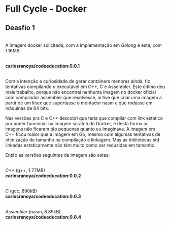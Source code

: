 # Full Cycle - Docker

## Deasfio 1

\
A imagem docker solicitada, com a implementação em *Golang* é esta, com 1.16MB:

\
**carlosranoya/codeeducation:0.0.1**



\
Com a intenção e curiosidade de gerar containers menores ainda, fiz tentativas compilando o executável em C++, C e Assembler. Este último deu mais trabalho, porque não encontrei nenhuma imagem no docker oficial com compilador assembler que resolvesse, aí tive que criar uma imagem a partir de um linux que suportasse o montador nasm e que rodasse em máquinas de 64 bits.

Nas versões pra C e C++ descobri que teria que compilar com link estático pra poder funcionar na imagem scratch do Docker, e desta forma as imagens não ficaram tão pequenas quanto eu imaginava. A imagem em C++ ficou maior que a imagem em Go, mesmo com algumas tentativas de otimização de tamanho na compilação e linkagem. Mas as bibliotecas std linkadas estaticamente não têm muito como ser reduzidas em tamanho.


Então as versões seguintes da imagem são estas:

\
*C++* (g++, 1.77MB)\
**carlosranoya/codeeducation:0.0.2**

\
*C* (gcc, 890kB)\
**carlosranoya/codeeducation:0.0.3**

\
*Assembler* (nasm, 8.89kB)\
**carlosranoya/codeeducation:0.0.4**

